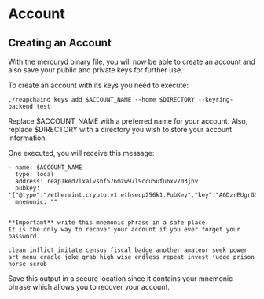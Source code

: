 # Account

## Creating an Account

With the mercuryd binary file, you will now be able to create an account and also save your public and private keys for further use.

To create an account with its keys you need to execute:

```
./reapchaind keys add $ACCOUNT_NAME --home $DIRECTORY --keyring-backend test
```

Replace $ACCOUNT\_NAME with a preferred name for your account. Also, replace $DIRECTORY with a directory you wish to store your account information.

One executed, you will receive this message:

```
- name: $ACCOUNT_NAME
  type: local
  address: reap1ked7lxalvshf576mzw97l9ccu5ufu6xv703jhv
  pubkey: '{"@type":"/ethermint.crypto.v1.ethsecp256k1.PubKey","key":"A6DzrEUgrG5bdB9edwXWvq1bM2g2S/HTuXuxmOgZTpK3"}'
  mnemonic: ""


**Important** write this mnemonic phrase in a safe place.
It is the only way to recover your account if you ever forget your password.

clean inflict imitate census fiscal badge another amateur seek power art menu cradle joke grab high wise endless repeat invest judge prison horse scrub
```

Save this output in a secure location since it contains your mnemonic phrase which allows you to recover your account.

